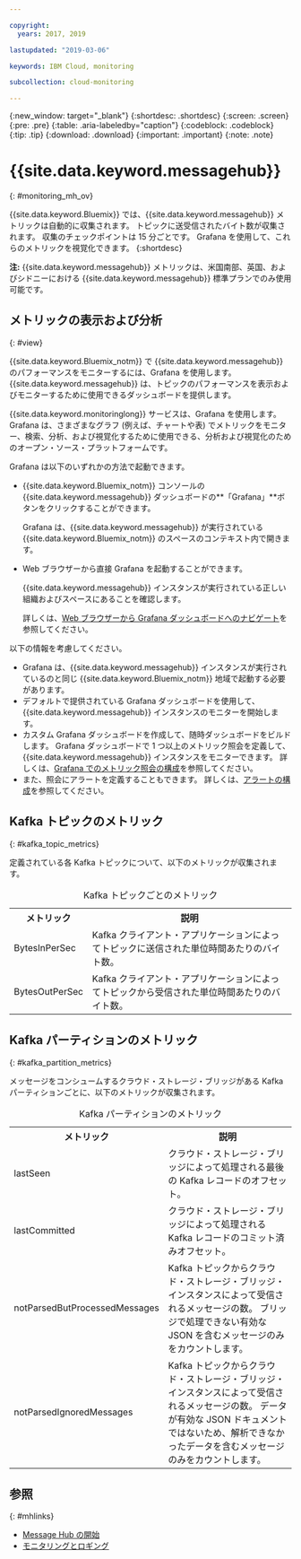 ```yaml
---

copyright:
  years: 2017, 2019

lastupdated: "2019-03-06"

keywords: IBM Cloud, monitoring

subcollection: cloud-monitoring

---
```


{:new_window: target="_blank"}
{:shortdesc: .shortdesc}
{:screen: .screen}
{:pre: .pre}
{:table: .aria-labeledby="caption"}
{:codeblock: .codeblock}
{:tip: .tip}
{:download: .download}
{:important: .important}
{:note: .note}



# {{site.data.keyword.messagehub}}
{: #monitoring_mh_ov}

{{site.data.keyword.Bluemix}} では、{{site.data.keyword.messagehub}} メトリックは自動的に収集されます。 トピックに送受信されたバイト数が収集されます。 収集のチェックポイントは 15 分ごとです。 Grafana を使用して、これらのメトリックを視覚化できます。 
{:shortdesc}


**注:** {{site.data.keyword.messagehub}} メトリックは、米国南部、英国、およびシドニーにおける {{site.data.keyword.messagehub}} 標準プランでのみ使用可能です。 




## メトリックの表示および分析
{: #view}

{{site.data.keyword.Bluemix_notm}} で {{site.data.keyword.messagehub}} のパフォーマンスをモニターするには、Grafana を使用します。 {{site.data.keyword.messagehub}} は、トピックのパフォーマンスを表示およびモニターするために使用できるダッシュボードを提供します。

{{site.data.keyword.monitoringlong}} サービスは、Grafana を使用します。Grafana は、さまざまなグラフ (例えば、チャートや表) でメトリックをモニター、検索、分析、および視覚化するために使用できる、分析および視覚化のためのオープン・ソース・プラットフォームです。 

Grafana は以下のいずれかの方法で起動できます。

* {{site.data.keyword.Bluemix_notm}} コンソールの {{site.data.keyword.messagehub}} ダッシュボードの**「Grafana」**ボタンをクリックすることができます。

    Grafana は、{{site.data.keyword.messagehub}} が実行されている {{site.data.keyword.Bluemix_notm}} のスペースのコンテキスト内で開きます。
    
* Web ブラウザーから直接 Grafana を起動することができます。

    {{site.data.keyword.messagehub}} インスタンスが実行されている正しい組織およびスペースにあることを確認します。
    
    詳しくは、[Web ブラウザーから Grafana ダッシュボードへのナビゲート](/docs/services/cloud-monitoring/grafana/navigating_grafana.html#launch_grafana_from_browser)を参照してください。
    

以下の情報を考慮してください。

* Grafana は、{{site.data.keyword.messagehub}} インスタンスが実行されているのと同じ {{site.data.keyword.Bluemix_notm}} 地域で起動する必要があります。
* デフォルトで提供されている Grafana ダッシュボードを使用して、{{site.data.keyword.messagehub}} インスタンスのモニターを開始します。
* カスタム Grafana ダッシュボードを作成して、随時ダッシュボードをビルドします。 Grafana ダッシュボードで 1 つ以上のメトリック照会を定義して、{{site.data.keyword.messagehub}} インスタンスをモニターできます。 詳しくは、[Grafana でのメトリック照会の構成](/docs/services/cloud-monitoring/grafana/define_query.html#define_query)を参照してください。
* また、照会にアラートを定義することもできます。 詳しくは、[アラートの構成](/docs/services/cloud-monitoring/config_alerts_ov.html#config_alerts_ov)を参照してください。


## Kafka トピックのメトリック
{: #kafka_topic_metrics}

定義されている各 Kafka トピックについて、以下のメトリックが収集されます。


<table>
  <caption>Kafka トピックごとのメトリック</caption>
  <tr>
    <th>メトリック</th>
    <th>説明</th>
  </tr>
  <tr>
    <td>BytesInPerSec</td>
    <td>Kafka クライアント・アプリケーションによってトピックに送信された単位時間あたりのバイト数。</td>
  </tr>
  <tr>
    <td>BytesOutPerSec</td>
    <td>Kafka クライアント・アプリケーションによってトピックから受信された単位時間あたりのバイト数。</td>
  </tr>
</table>



## Kafka パーティションのメトリック
{: #kafka_partition_metrics}

メッセージをコンシュームするクラウド・ストレージ・ブリッジがある Kafka パーティションごとに、以下のメトリックが収集されます。


<table>
  <caption>Kafka パーティションのメトリック</caption>
  <tr>
    <th>メトリック</th>
    <th>説明</th>
  </tr>
  <tr>
    <td>lastSeen</td>
    <td>クラウド・ストレージ・ブリッジによって処理される最後の Kafka レコードのオフセット。</td>
  </tr>
  <tr>
    <td>lastCommitted</td>
    <td>クラウド・ストレージ・ブリッジによって処理される Kafka レコードのコミット済みオフセット。</td>
  </tr>
  <tr>
    <td>notParsedButProcessedMessages</td>
    <td>Kafka トピックからクラウド・ストレージ・ブリッジ・インスタンスによって受信されるメッセージの数。 ブリッジで処理できない有効な JSON を含むメッセージのみをカウントします。</td>
  </tr>
  <tr>
    <td>notParsedIgnoredMessages</td>
    <td>Kafka トピックからクラウド・ストレージ・ブリッジ・インスタンスによって受信されるメッセージの数。 データが有効な JSON ドキュメントではないため、解析できなかったデータを含むメッセージのみをカウントします。</td>
  </tr>
</table>




## 参照
{: #mhlinks}

* [Message Hub の開始](/docs/services/EventStreams/index.html#getting_started)
* [モニタリングとロギング](/docs/services/EventStreams/messagehub072.html#monitoring)

